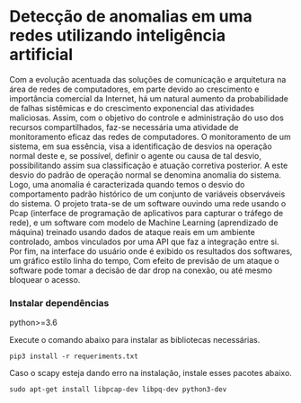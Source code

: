 # Detecção de anomalias em uma redes utilizando inteligência artificial

Com a evolução acentuada das soluções de comunicação e arquitetura na área de redes de
computadores, em parte devido ao crescimento e importância comercial da Internet, há um natural
aumento da probabilidade de falhas sistêmicas e do crescimento exponencial das atividades
maliciosas. Assim, com o objetivo do controle e administração do uso dos recursos compartilhados,
faz-se necessária uma atividade de monitoramento eficaz das redes de computadores. O
monitoramento de um sistema, em sua essência, visa a identificação de desvios na operação
normal deste e, se possível, definir o agente ou causa de tal desvio, possibilitando assim
sua classificação e atuação corretiva posterior. A este desvio do padrão de operação normal
se denomina anomalia do sistema. Logo, uma anomalia é caracterizada quando temos o
desvio do comportamento padrão histórico de um conjunto de variáveis observáveis do
sistema. O projeto trata-se de um software ouvindo uma rede usando o Pcap (interface de
programação de aplicativos para capturar o tráfego de rede), e um software com modelo de Machine
Learning (aprendizado de máquina) treinado usando dados de ataque reais em um ambiente
controlado, ambos vinculados por uma API que faz a integração entre si. Por fim, na interface do
usuário onde é exibido os resultados dos softwares, um gráfico estilo linha do tempo, Com efeito de
previsão de um ataque o software pode tomar a decisão de dar drop na conexão, ou até mesmo
bloquear o acesso.

### Instalar dependências
python>=3.6

Execute o comando abaixo para instalar as bibliotecas necessárias.

`pip3 install -r requeriments.txt`

Caso o scapy esteja dando erro na instalação, instale esses pacotes abaixo.

`sudo apt-get install libpcap-dev libpq-dev python3-dev`
